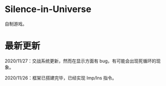 # Silence-in-Universe  

自制游戏。

# 最新更新  

2020/11/27：交战系统更新，然而在显示方面有 bug，有可能会出现死循环的现象。

2020/11/26：框架已搭建完毕，已经实现 Imp/Ins 指令。
